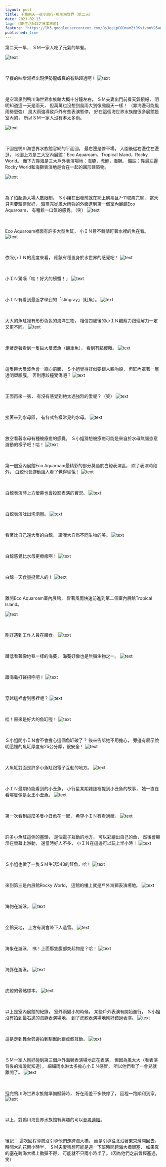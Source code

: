 ```yaml
---
layout: post
title: 千葉兩天一夜小旅行-鴨川海世界（第二天）
date: 2021-02-15
tag: 【SM生活543之日本旅遊】
feature: "https://lh3.googleusercontent.com/BsJeeLpC0DmamZtRKsivonV95a8-UcpYBW0u1-2UmmgPsT1jtY7bGYeHhyE712PQ83t1wTP8ydCGygFc1KUrbCXIlprVgmlPrOXW5djCC4bk_qoBz0P_3jAxeFutiMwiRSfPefAlgvY=w2400"
published: true
---
```



第二天一早，
ＳＭ一家人吃了元氣的早餐。

![text](https://lh3.googleusercontent.com/c9E9YVkJp28H1Yarfho8K4M5uMG6BlJnK0fA9jbv95QoXLlwx1y9y6v8juSbFTNvCsm5jhSOqCO9jPYFji9ahE8XZIlkmSDuq202MhRkgAqptW4rx-r--d0xlXyT6dfhHdJoGEpI5XU=w2400)


<br><br>
早餐的味增湯裡出現伊勢龍蝦真的有點超過啊！
![text](https://lh3.googleusercontent.com/GS5Fc32a0Qomp2h7lKS7zkGvuJU2BMH7JmelH8FrNSB4Sc0CGedhsF9HOqwnInLfZWZ1JDn4ERxxgAm9nJKQdRQ9EJKlVsABC3Lv-ArSBhtDjlM4A0_ijDe0NHO1jQnwZz9KCM03_Wo=w2400)


<br><br>
是空溫泉到鴨川海世界水族館大概十分鐘左右，
ＳＭ夫妻出門前看天氣預報，
明明知道這一天是雨天，
但萬萬也沒想到風雨大到像颱風天一樣！
（靠海邊可能風雨勢更強）
風大雨強導致戶外有些表演暫停，
好在這個海世界水族館很多展館是室內的，
所以ＳＭ一家人沒有淋太多雨。

![text](https://lh3.googleusercontent.com/7quQ1CBC1mrh2O9oZ4yVsdNt8xEYvdb3LLlcZ1grG_Klvs3jfertFY4cjdIfHq8Ygh82kCx_gsqnbAHdwik8V1xC0Rwbu2GLPQDA1e_ekyhRJmTtU31Cw4DA5E3EvQNyWenNi1cML64=w2400)


<br><br>
下圖是鴨川海世界水族館官網的平面圖，
最右邊是停車場，
入園後從右邊往左邊逛，
地圖上方是三大室內展館：Eco Aquaroam，Tropical Island，Rocky World。
而下方靠海是三大戶外表演場地：海豚，虎鯨，海獅。
備註：靠最左邊Rocky World和海獅表演地是合在一起的圓形建築物。

![text](https://lh3.googleusercontent.com/myQUV0ieJ3Jb0obl5KtGPf71qYxgDOD341kkhFJsmb8od3FXmsTx0zwuSnpVHysnpoWd29QKnv3LZbMvlsomQCgde6XgZm9y4CQn0oqf-QiwrGb2Pqe-ox1n-aqgyU8FiOrVCg9yacs=w2400)


<br><br>
為了怕超過入場人數限制，
Ｓ小姐在出發前就在網上購票且7-11取票完畢，
當天只需要驗票就好，
驗票完從風大雨強的外面進到第一個室內展館Eco Aquaroam，
有種鬆一口氣的感覺。（笑）
![text](https://lh3.googleusercontent.com/0WWi-F60Uo_Pa50W1WXZVJ57yyg5Gtc08C-NT69WaePEeRJO82yUSrh63FCtRZ0xHXMcaOgRIocNAsx_Y43FGafsWfxFwR9FfKCnrc7pPtu58TayfMiOhqbV7Fh_57lZdVpTFvw00ws=w2400)


<br><br>
Eco Aquaroam裡面有許多大型魚缸，
小ＩＮ目不轉睛盯著水裡的魚在看。
![text](https://lh3.googleusercontent.com/Nh3ruI8L7LUb3hrjfz-IJXWy71dSf2ku2bu6EUPQ86U_C3g4f-oSgNGWOevqH6wWfA4wALyy0zwIcxchuNdiY6PMIrY-77NWB2Xdb5mwlsUNLmSK5PXUJuNBnAJANbq-0Ng5AZlPqTQ=w2400)


<br><br>
依照小ＩＮ的高度來看，
應該有種置身於水世界的感覺吧！
![text](https://lh3.googleusercontent.com/OXUivEWQK3AQtSggVDCy4cjVDxfs19A3KKr89sc0rAc5Arzbfyhw0dNwRQKfH0qUqHcmO5br7IethZlDzx36zalOKMwQa7nWvfyCozEnrLW54pswmx-ZJYMWueZhwPT6p0ds0fD9vf8=w2400)


<br><br>
小ＩＮ驚嘆「哇！好大的螃蟹！」
![text](https://lh3.googleusercontent.com/39uNnuiaYBQCuwxBekVQvZIBCPCJoVBMODozGT_lhRuxdzmsRVV6-vJrjcSr1-j3h-H2TYFGqVrnGc7wxFkR1FKO1W8QwEnTNzjYAFWFh8H2uVuM20B_15g-xoX55bgHN8m6X1h1SQw=w2400)


<br><br>
小ＩＮ有看到最近才學到的「stingray」（魟魚）。
![text](https://lh3.googleusercontent.com/1jTPmAvgq46usp_3HE0uEoo7tTvHx-k2S3RLe_3b695asndh6ienNU6hWJzhvjnoFsvFo6QOIrjuJrWMc4E8upovQWXxwDnmCmHNlYA1BXVVgJ-8PmxMWGkQbVHkT6q1GpXlInXPbKY=w2400)


<br><br>
大大的魚缸裡有形形色色的海洋生物，
相信四歲後的小ＩＮ觀察力跟理解力一定又更不同。
![text](https://lh3.googleusercontent.com/SLnjEvGNABBOWmsps81wmz271h1NHsdSk9yz1reE4iesUguzShzZ5_djm_4zrrT6ptp_iM2rs1TH5-Wl_4KXe81F9ySQhjpx5iFERqNM7ygpxlFGp_ZhClMt99n-C1-FNorPQRtCZIM=w2400)


<br><br>
走著走著看到一隻巨大曼波魚（翻車魚），
看到有點傻眼。
![text](https://lh3.googleusercontent.com/U8-e3LVwB2fStnFR-xMX_oryfuMH5Ncap9wUKmaUi8vK2tGXtDavqlzShdnBVMIvKp3maARxT81YzgYCxOxMFSFkGKfFrNQ_CDKbg8rkYE4rPE5ir5iz5vQZSuawaxFc5t2ltJyIo3Q=w2400)


<br><br>
這隻巨大曼波魚會一直向前面，
Ｓ小姐覺得好似要跟人親吻般，
但缸內罩著一層透明塑膠膜，
否則應該撞受傷吧？
![text](https://lh3.googleusercontent.com/C_D7ErhvT6KHkYnUvGMReCMjY2kxiILCMyxsiwzEvqVTb1qw_3SzdtticqZRU59sSxNkvkSD_R7Gmjta4hwrwKBv-FEUlaZGBl5w1AXyG9lGT1oOM7qqhziSVvEWyGUQcWCGOYrE8l0=w2400)


<br><br>
正面再來一張，
有沒有感覺到牠太過強烈的愛呢？（笑）
![text](https://lh3.googleusercontent.com/ikfJvVQMAdST3CS__GftAgJVVKTsqRItv_Z_oDkSqSXnXNznUDhZ_Vm3ACOkAQV62f38-COvbdORftDiC8iK8wAkCRgqwlhL8PNT2xAzAc2gbUe0c1Ut37ZIv87hX2MyqmPSpXIfhvY=w2400)


<br><br>
接著來到水母區，
有各式各樣常見的水母。
![text](https://lh3.googleusercontent.com/c7j8u8sDR5IgsF0jri2b8omLAntbBJ62kWEVdG4JfU-j-jO0OpniZ01HFbRsOPaHgHEStbTjLMhDfqucxvLHukttt9tcJfB6XQJ_yWY4mn7-aVI8LefTJulZkSmcECX6Xtss_Vsu4_c=w2400)


<br><br>
放空看著水母有種被療癒的感覺，
Ｓ小姐猜想被療癒可能是來自於水母無腦恣意游動的樣子吧！哈！
![text](https://lh3.googleusercontent.com/n3r_CZDIYOrmWqWQWhVTmCCKeidDRi3aKiGUcGWRBXvJ9RxFo5Wz9h9eK54EB3dmo_rEHqHF3P95SOmdJ61-bNJHQxHtYXYqPWa0GLDViOul5fQRuAUiGC0OPKh6sG5Ne2HddmBVdmU=w2400)


<br><br>
第一個室內展館Eco Aquaroam最精彩的部分莫過於白鯨表演區，
除了表演時段外，
白鯨也會游動讓人看了覺得愉悅！
![text](https://lh3.googleusercontent.com/92Ez17SIK7dbIrT6hn_v0DA_y5-stDfYLBCwoPyBxsZ97ybLAVqTimPXNwiHCgZ1XFU8n9kKSSRFcgH-eYeHENOSplpqQ-NzcfLdUzpkCBDuh8UW8Ucsm016ATOEBDc66lijVPeEXZY=w2400)


<br><br>
白鯨表演時上方螢幕也會投影表演的實況。
![text](https://lh3.googleusercontent.com/x6FbMW4reV28jwMqQT3iHcoGZRjIIFQ9dL_HYTRceq8yg0SUDGHRFjLzCvqM3mBOljPV7S_FnUbwhkW80ksoms31t6ydKG7bVRpI9nDQyOVYC1qnn-aXjVLJ1nWkRakKbW0oMz4EfLU=w2400)


<br><br>
白鯨表演吐出泡泡圈。
![text](https://lh3.googleusercontent.com/q3npOhP0rmyWoAiQTvUv2aOBGJaBt1DTwo-9sTEBtW3Qtsx1PhXTe4cbaAhM9AFRaYhE1A0eOaimjWWjHVdX8dnTO_-1FvRmliHh0tNiwnam3-uj32-KEYo3vYAS2sH7Cn-Oq-c_qZU=w2400)


<br><br>
看著比自己還大隻的白鯨，
讚嘆大自然不同生物的美。
![text](https://lh3.googleusercontent.com/5RV-vtdPgA98GShoD5a8shfvXSuYUy6gQTqjml8z8oqIZY23-O2So5_Z_M4LKAb-qGM_eTBj6Q8EvZijJ8Wet_7ABh3BUrTDElNwNhI_Xfih1USYoDkhqPIf2HC1FvnO_DjQs4A6C9c=w2400)


<br><br>
白鯨感覺比水母更療癒啊！
![text](https://lh3.googleusercontent.com/heNInqLev6B0zwVdv7GKQxzLJ9xswLCsenMibzYPu-Gib8-siESVhwQsDc2ibe6S2SVyo50A4xT41cI2_CqiIBGzjiFvnqn-Jy5_v4gFgtqSPlZhvysuBHUXBoCeBjhyAp73vElPDX4=w2400)


<br><br>
白鯨一天食量挺驚人的！
![text](https://lh3.googleusercontent.com/InOBJDi1dBAzuVSfmKugmKvquVgHR_CqkJTWY3DGCWdw7gkUQ96MVRa-7jB_cUmqgmNA-OTqumlfCRTUZ7k3ccKHAsXUVV8cJuW27vMCl_8KZWRdyTgUjxViFMC3zv_WzkA_Kb4VF2g=w2400)


<br><br>
離開Eco Aquaroam室內展館，
冒著風雨快速前進到第二個室內展館Tropical Island。

![text](https://lh3.googleusercontent.com/F5I3yA6lF1LME_FtlgkOhn1mxmlzRMpapPFbGX3BShSGnHuPbyqwDdO-UENDVpymoVsuq6ZphZlfg3UhSEXWih1ol5XlVHSV9B6BPIaqgQVLRa1Bb2CVM5ouJmgOwiuLFvTUa2qeXWo=w2400)


<br><br>
剛好遇到工作人員在餵食。
![text](https://lh3.googleusercontent.com/TaFpfCFEV0JSux5gPZ-DSngDoDx5MnQPxWJrSZ9bZnrHaJ4V7otju6eBxeY9syr7uBnQqNwYZMLMm4h1Esl096AAJwc1mVRwDZ4wSNdk1C_hDnUYsbpyRBfV20SXqwGsjjifXH9S2qs=w2400)


<br><br>
蹲低看著像地毯一樣的海葵，
海葵好像也是無腦生物之一。
![text](https://lh3.googleusercontent.com/Bh7TCAUwPshrnGXVlL0p4xrwcrckryZu7te59Z8p__KbTasL81WyaOb0jJmSygu1FJ9E3j0IxxBLiQ3zzwoNdSrLT1YX0IELqWGtD9DaxF4fayQHh8xaYOo3YxQFVhU9WlvH98t6nmU=w2400)


<br><br>
跟海龜打聲招呼吧！
![text](https://lh3.googleusercontent.com/d1bv5ftL6WNxa9bqFUpzKboHidDdEG0A-qaDJHQbJAtpkhb1Nnu2DUJvqi57uY0ibGlQB-UPCUCZ9awBdWRDC8fbrZlU1ciSy08EBStHES6UrqETPyO6uUjiW9-kqfvTfXJOIywZjS0=w2400)


<br><br>
穿越這裡會到哪裡呢？
![text](https://lh3.googleusercontent.com/yzEcv3LyTFLcTq2O5xpRUcTyUgPsqKqHeCncuwAY_uMchTZJXjBzdqKeGbtKDE0vAYR5b-sWq-3Orf9BbGUuIa6BCXBHmIGuqPp33HsjCFBzCbRrWQJPEBLsXxxx0LDaRfg6eiR8-DY=w2400)


<br><br>
哇！原來是好大的魚缸喔！
![text](https://lh3.googleusercontent.com/hnumGe1VEC6yfFzPSe0zTYMN_vBEstFc1LdkjHBODu2orf6sFy5nFB30y7wezXbU-NwbdvmqmmAmL9xHwo4ld0KqmVChn-bk-7CnFmaT4mUkZ8yjK8nih8tES-QsroWqNd9-CRg0RGA=w2400)


<br><br>
Ｓ小姐問小ＩＮ會不會擔心這個魚缸破了？
後來告訴她不用擔心，
旁邊有展示說明這裡的魚缸厚度有25公分厚，很安全！
![text](https://lh3.googleusercontent.com/0eKLerH4e5eWES5vqNXRX-AAAke-_QTj51xp_Wu9gctutcG7HFcmKe98JCQRIzY6zleMsnJqL2duoLrqnOTOzwMl4smpPVsO6Ycl-KhKCpniGqLJ9yml-ywp1zmJc0LfOscSwJVzREA=w2400)


<br><br>
大魚缸對面是許多小魚缸跟電子互動的地方。
![text](https://lh3.googleusercontent.com/j7KnviTXEJ-HyZ5NDJNH5c5W1iYttr1mTUfec-g5EYhmt36T-BnTyPhIaEFu_jx2TraOoxqiRC4aiI6bEY6RW7rx2JqaIEK6muIgMXd9aC9L75MWgjK9YD54Z7y9GXXKgMfBfJb3PmA=w2400)


<br><br>
小ＩＮ最期待能看到的小丑魚，
小行星某期雜誌裡提到小丑魚的故事，
她一直在看哪隻像是女王小丑魚。
![text](https://lh3.googleusercontent.com/_9h3wGfw3A6nAl5k2gy0YLNYt3GNRvisiikfqpzzURYh3yZVo1Kh9QzALX0fkeItqP9AVXcSc_stV97aVPmheiQoyxoqm1IBqw4iu9bgCEGIQgm1Zo84q0ccwYlkOz-AQuVyKQjQj18=w2400)


<br><br>
第一次看到這麼多隻小丑魚在一起，
希望小ＩＮ有看過癮。
![text](https://lh3.googleusercontent.com/NJGsczucRr321vk1iqnQdWLsa5v76S2dWKH6IvPkH5gx4bFPBJz2BzpKPDvU9pDBrPmYapmlt0IWQuG4eDG1wjEhy49dCRXb_-_9bIK04tXeMOl_pOhYufjuZjp_Mt7kXCtA0aFIaCI=w2400)


<br><br>
許多小魚缸這側的盡頭，
是個電子互動的地方，
可以彩繪出自己的魚，
然後會顯示在螢幕上游動，
還當時好人不多，
小ＩＮ在這邊可以玩上半小時！
![text](https://lh3.googleusercontent.com/qPDjdsEd4ewg9ydnavDRds5Lx1Imp06p4yoGjUS-PgJqG_Kt9XAsd0VP71IKFF2lc-BI1jru9S4ZLSgXGezTilHiYSqYoYxLhRov9SSc1geJU8i3hEvOGpQxjMhSNX7liXIz7ewQD9E=w2400)


<br><br>
Ｓ小姐也做了一隻ＳＭ生活543的魟魚，哈！
![text](https://lh3.googleusercontent.com/9YBoWWiYqwk6ZCiPEqmBG6e3QmXGYQFICJh7xxfuMmTmqyXUzBXLjIZAaQZQOaFQcV260XBPGe6XCcsU_SPXYZvMxVzQ4BPZGpAKo5V9nCUZbu6_Ee_M8MtPXpsoXNv_oKjqAhmsY4s=w2400)


<br><br>
來到第三是內展館Rocky World，
這館的樓上就是戶外海獅表演場地。
![text](https://lh3.googleusercontent.com/cgjpsxeVZzvCgeC5ZMEYmesFuzXuMhKL8U0UGIm6c4jLP1ANPfUi6OcKgwPFKg74WvTLBFyNeDq2Kaw1RFRS2q0y-XhZETyykDgbW9Py-P8SeCKVdiigz4U-Mi9AQ_4SuuXd3sbs4do=w2400)


<br><br>
海豹在游泳。
![text](https://lh3.googleusercontent.com/Sl8DZEq2DkpZFbCjNT6fzs39Z8MSCasPIEUicUjdIM80OaQI7_bKhs4VGJI5sCv9t4nrfse3U9yBP5dPMsnc_ubRRlHwl8dRB3ED3DCH4EPKzbBQWaEyPddEGYxrbehzu8snAzTlly0=w2400)


<br><br>
企鵝天地，
上方有洞會降下人造雪。
![text](https://lh3.googleusercontent.com/8o1tLpLHeU4B3rYpSS-TZCqwRPN1onTUdaPcQkHP0MQXyaF3sbXq_qvQgW7PLjazDd-mYraQstb-m8dNLcHPUlI7zf0AxoquBI5mwk92rd7MrgqOce__sWNvEHqGvGX7HjPcEOCYsW8=w2400)


<br><br>
海象在游泳，
咦！上面那隻腹部突起物是？哈！
![text](https://lh3.googleusercontent.com/S342vhFMpxvnJkxetnRkZGIHYu0uZCt-xnsj_AlFFslDdsC8yQmZK0sOS35lp4_Iw3Je9MKKxC_k-8EGv8pw44jvihCq5dq5E3eoPpSlUv6ryRWP0uuZ6bwxiZTSKwtgZlisoQOnNPI=w2400)


<br><br>
海豚在游泳。
![text](https://lh3.googleusercontent.com/zQjRBw3sBE2wvOiMx9N54fx7akKXNojZKzQ-FZfkh2S-DrKHyuO6LcAkrHoBvA5hN-OZyCHCEuwKvSrRCAM-JBs1MxdwzZG1jkiHUF_qzGRoNMD0vxENVnbUDOxZ-Vqy9b6IkkGUmiE=w2400)


<br><br>
虎鯨的骨骼標本。
![text](https://lh3.googleusercontent.com/NAuwdr9UDCOnlKA3BgItnKMJ1GkZ8jY3KojOpipHr8WW0kNQvshfh39JChnxsrR-q1M41--Ai68im8ebHbHoOLCn28ZQDehrsObfZPIuT7sYPm80tq_mrKRUrjOg5-7vSJnZl2MGNTQ=w2400)


<br><br>
以上是室內展館的紀錄，
室外雨變小的時候，
某些戶外表演有開始進行，
Ｓ小姐沒有拍到最右邊的海豚表演場地，
到了虎鯨表演場地剛好錯過表演。
![text](https://lh3.googleusercontent.com/JM99MNVg9-hEd4x8K3MNLW3DANMNLuU3ZSMu_phB_0QODT5b7pzuUSZS8YdfGrxGnyA4XHyJa7ChT4oqvdO613AboPHJMeXhwDJtqyPM162r7UWK0b5jOQFMNQBq0dyCNsLA416LEYA=w2400)


<br><br>
這是走到舞台旁邊拍到馴獸師跟虎鯨互動。
![text](https://lh3.googleusercontent.com/UqCYRmsyE8bZJp6xuTIqtgaVRHta9xCl7Ro7Qzyt3m9CWKIJBqYZJaBEEE5hugzUvxwZOnATWXMZav1M2StharSGcQC45ye85-kQvtiYL28gdE2CEiJa0LNMJItf6MfRcu1x8w7SgxY=w2400)


<br><br>
ＳＭ一家人剛好碰到第三個戶外海獅表演場地正在表演，
但因為風太大（看表演背後的海浪就知道），
細細雨水淋太多擔心小ＩＮ感冒，
所以他們看了一會兒就離開了。
![text](https://lh3.googleusercontent.com/865qCj3kHzmkwdWxIuvxry3zjt-4zdcgTuI4kDzUJfKmSige587tmqq4CpPDV8bW7CjuevaeHGPLBMoKRxw3yBZRS6dopVTqov-IpaloCQNxPD5XHIGaumu07dJBWFZHYF32814-Xbk=w2400)


<br><br>
逛完鴨川海世界水族館準備賦歸時，
好在雨差不多快停了，
回程一路順利到家。
![text](https://lh3.googleusercontent.com/BsJeeLpC0DmamZtRKsivonV95a8-UcpYBW0u1-2UmmgPsT1jtY7bGYeHhyE712PQ83t1wTP8ydCGygFc1KUrbCXIlprVgmlPrOXW5djCC4bk_qoBz0P_3jAxeFutiMwiRSfPefAlgvY=w2400)


<br><br>
以上，對鴨川海世界水族館有興趣的可以[參考連結](http://www.kamogawa-seaworld.jp/)。


<br><br>
後記：
這次回程導航沒引導他們走跨海大橋，
而是引導往北沿著東京灣開回去，
時間大約花兩小時半，
ＳＭ夫妻猜想可能是週一下班時間跨海大橋很塞，
如果真的塞在跨海大橋上動彈不得，
可能就不只兩小時半了。（因為他們之前曾經塞過，笑）





